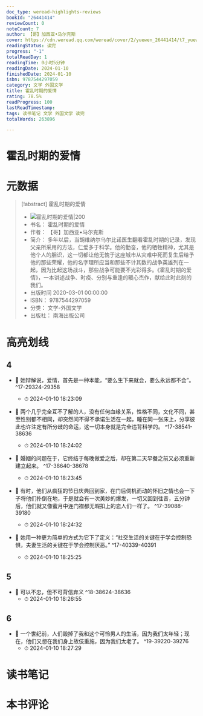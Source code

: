 ```yaml
---
doc_type: weread-highlights-reviews
bookId: "26441414"
reviewCount: 0
noteCount: 7
author: 【哥】加西亚•马尔克斯
cover: https://cdn.weread.qq.com/weread/cover/2/yuewen_26441414/t7_yuewen_264414141682244020.jpg
readingStatus: 读完
progress: "-1"
totalReadDay: 1
readingTime: 0小时5分钟
readingDate: 2024-01-10
finishedDate: 2024-01-10
isbn: 9787544297059
category: 文学 外国文学
title: 霍乱时期的爱情
rating: 78.5%
readProgress: 100
lastReadTimestamp: 
tags: 读书笔记 文学 外国文学 读完
totalWords: 263896

---
```


# 霍乱时期的爱情

# 元数据
> [!abstract] 霍乱时期的爱情
> - ![ 霍乱时期的爱情|200](https://cdn.weread.qq.com/weread/cover/2/yuewen_26441414/t7_yuewen_264414141682244020.jpg)
> - 书名： 霍乱时期的爱情
> - 作者： 【哥】加西亚•马尔克斯
> - 简介： 多年以后，当胡维纳尔乌尔比诺医生翻看霍乱时期的记录，发现父亲所采用的方法，仁爱多于科学。他的勤奋，他的牺牲精神，尤其是他个人的胆识，这一切都让他无愧于这座城市从灾难中死而复生后给予他的那些荣耀，他的名字理所应当和那些不计其数的战争英雄列在一起，因为比起这场战斗，那些战争可能要不光彩得多。《霍乱时期的爱情》，一本讲述战争、时疫、分别与重逢的暖心杰作，献给此时此刻的我们。
> - 出版时间 2020-03-01 00:00:00
> - ISBN： 9787544297059
> - 分类： 文学-外国文学
> - 出版社： 南海出版公司

# 高亮划线

## 4


- 📌 她辩解说，爱情，首先是一种本能，“要么生下来就会，要么永远都不会”。 ^17-29324-29358
    - ⏱ 2024-01-10 18:23:09 

- 📌 两个几乎完全互不了解的人，没有任何血缘关系，性格不同，文化不同，甚至性别都不相同，却突然间不得不承诺生活在一起，睡在同一张床上，分享彼此也许注定有所分歧的命运，这一切本身就是完全违背科学的。 ^17-38541-38636
    - ⏱ 2024-01-10 18:24:02 

- 📌 婚姻的问题在于，它终结于每晚做爱之后，却在第二天早餐之前又必须重新建立起来。 ^17-38640-38678
    - ⏱ 2024-01-10 18:23:45 

- 📌 有时，他们从疯狂的节日庆典回到家，在门后伺机而动的怀旧之情也会一下子将他们扑倒在地，于是就会有一次美妙的爆发，一切又回到往昔，五分钟后，他们就又像蜜月中连门襟都无暇扣上的恋人们一样了。 ^17-39088-39180
    - ⏱ 2024-01-10 18:24:32 

- 📌 她用一种更为简单的方式为它下了定义：“社交生活的关键在于学会控制恐惧，夫妻生活的关键在于学会控制厌恶。” ^17-40339-40391
    - ⏱ 2024-01-10 18:25:25 
## 5


- 📌 可以不忠，但不可背信弃义 ^18-38624-38636
    - ⏱ 2024-01-10 18:26:55 
## 6


- 📌 一个世纪前，人们毁掉了我和这个可怜男人的生活，因为我们太年轻；现在，他们又想在我们身上故伎重施，因为我们太老了。 ^19-39220-39276
    - ⏱ 2024-01-10 18:27:29 
# 读书笔记

# 本书评论

